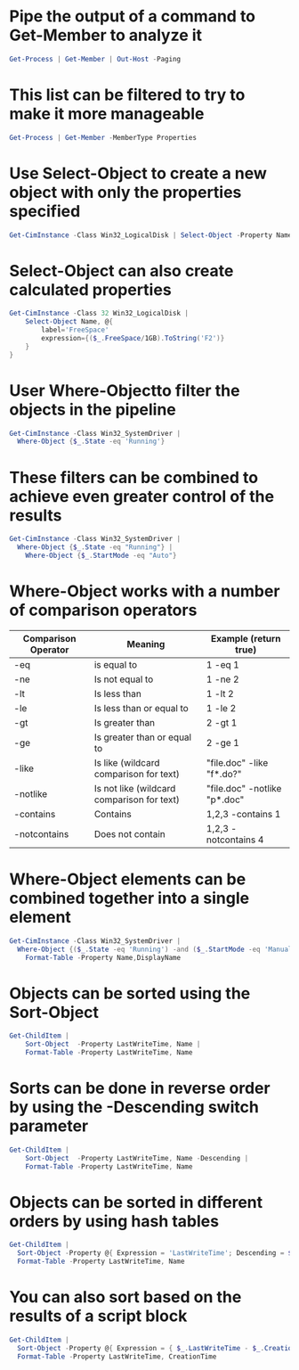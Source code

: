 # Pipe the output of a command to Get-Member to analyze it

```PowerShell
Get-Process | Get-Member | Out-Host -Paging
```

#  This list can be filtered to try to make it more manageable

```PowerShell
Get-Process | Get-Member -MemberType Properties
```

# Use Select-Object to create a new object with only the properties specified

```PowerShell
Get-CimInstance -Class Win32_LogicalDisk | Select-Object -Property Name,FreeSpace
```

# Select-Object can also create calculated properties

```PowerShell
Get-CimInstance -Class 32 Win32_LogicalDisk |
    Select-Object Name, @{
        label='FreeSpace'
        expression={($_.FreeSpace/1GB).ToString('F2')}
    }
}
```

# User Where-Objectto filter the objects in the pipeline

```PowerShell
Get-CimInstance -Class Win32_SystemDriver |
  Where-Object {$_.State -eq 'Running'}
```

# These filters can be combined to achieve even greater control of the results

```PowerShell
Get-CimInstance -Class Win32_SystemDriver |
  Where-Object {$_.State -eq "Running"} |
    Where-Object {$_.StartMode -eq "Auto"}
```

# Where-Object works with a number of comparison operators

| Comparison Operator | Meaning                                    | Example (return true)        |
|---------------------|--------------------------------------------|------------------------------|
| -eq                 | is equal to                                | 1 -eq 1                      |
| -ne                 | Is not equal to                            | 1 -ne 2                      |
| -lt                 | Is less than                               | 1 -lt 2                      |
| -le                 | Is less than or equal to                   | 1 -le 2                      |
| -gt                 | Is greater than                            | 2 -gt 1                      |
| -ge                 | Is greater than or equal to                | 2 -ge 1                      |
| -like               | Is like (wildcard comparison for text)     | "file.doc" -like "f*.do?"    |
| -notlike            | Is not like (wildcard comparison for text) | "file.doc" -notlike "p*.doc" |
| -contains           | Contains                                   | 1,2,3 -contains 1            |
| -notcontains        | Does not contain                           | 1,2,3 -notcontains 4         |

# Where-Object elements can be combined together into a single element

```PowerShell
Get-CimInstance -Class Win32_SystemDriver |
  Where-Object {($_.State -eq 'Running') -and ($_.StartMode -eq 'Manual')} |
    Format-Table -Property Name,DisplayName
```

# Objects can be sorted using the Sort-Object 

```PowerShell
Get-ChildItem |
    Sort-Object  -Property LastWriteTime, Name |
    Format-Table -Property LastWriteTime, Name
```

# Sorts can be done in reverse order by using the -Descending switch parameter

```PowerShell
Get-ChildItem |
    Sort-Object  -Property LastWriteTime, Name -Descending |
    Format-Table -Property LastWriteTime, Name
```

# Objects can be sorted in different orders by using hash tables

```PowerShell
Get-ChildItem |
  Sort-Object -Property @{ Expression = 'LastWriteTime'; Descending = $true }, @{ Expression = 'Name'; Ascending = $true } |
  Format-Table -Property LastWriteTime, Name
```

# You can also sort based on the results of a script block

```PowerShell
Get-ChildItem |
  Sort-Object -Property @{ Expression = { $_.LastWriteTime - $_.CreationTime }; Descending = $true } |
  Format-Table -Property LastWriteTime, CreationTime
```